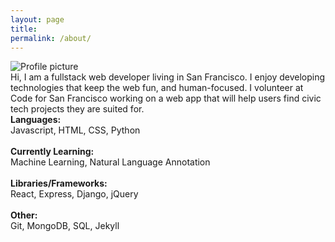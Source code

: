 ```yaml
---
layout: page
title:
permalink: /about/
---
```

<div id="about-grid">

  <div id="about-pic"><img src="https://pauljickling.github.io/assets/img/profile.jpeg" alt="Profile picture" id="profile"></div>

  <div id="about-text">Hi, I am a fullstack web developer living in San Francisco. I enjoy developing technologies that keep the web fun, and human-focused. I volunteer at Code for San Francisco working on a web app that will help users find civic tech projects they are suited for.</div>

  <div id="about-skills">
    <strong>Languages:</strong><br>
    Javascript, HTML, CSS, Python<br><br>
    <strong>Currently Learning:</strong><br>
    Machine Learning, Natural Language Annotation<br><br>
    <strong>Libraries/Frameworks:</strong><br>
    React, Express, Django, jQuery<br><br>
    <strong>Other:</strong><br>
    Git, MongoDB, SQL, Jekyll
  </div>
</div>
